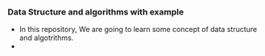 ### Data Structure and algorithms with example

- In this repository, We are going to learn some concept of data structure and algotrithms.
- 
